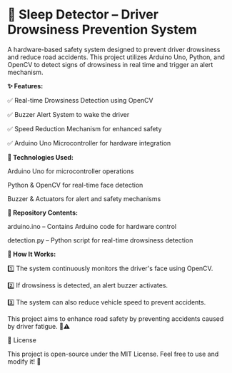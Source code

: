# 🛑 Sleep Detector – Driver Drowsiness Prevention System

A hardware-based safety system designed to prevent driver drowsiness and reduce road accidents. This project utilizes Arduino Uno, Python, and OpenCV to detect signs of drowsiness in real time and trigger an alert mechanism.

**✨ Features:**

✅ Real-time Drowsiness Detection using OpenCV

✅ Buzzer Alert System to wake the driver

✅ Speed Reduction Mechanism for enhanced safety

✅ Arduino Uno Microcontroller for hardware integration

**🔧 Technologies Used:**

Arduino Uno for microcontroller operations

Python & OpenCV for real-time face detection

Buzzer & Actuators for alert and safety mechanisms

**📂 Repository Contents:**

arduino.ino – Contains Arduino code for hardware control

detection.py – Python script for real-time drowsiness detection

**🚀 How It Works:**

1️⃣ The system continuously monitors the driver's face using OpenCV.

2️⃣ If drowsiness is detected, an alert buzzer activates.

3️⃣ The system can also reduce vehicle speed to prevent accidents.

This project aims to enhance road safety by preventing accidents caused by driver fatigue. 🚗⚠️

📜 License

This project is open-source under the MIT License. Feel free to use and
modify it! 🚀
